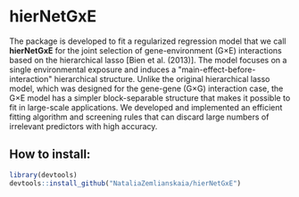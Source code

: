 # hierNetGxE

The package is developed to fit a regularized regression model that we call **hierNetGxE** for the joint selection of gene-environment (G$\times$E) interactions based on the hierarchical lasso [Bien et al. (2013)]. The model focuses on a single environmental exposure and induces a "main-effect-before-interaction" hierarchical structure. Unlike the original hierarchical lasso model, which was designed for the gene-gene (G$\times$G) interaction case, the G$\times$E model has a simpler block-separable structure that  makes it possible to fit in large-scale applications. We developed and implemented an efficient fitting algorithm and screening rules that can discard large numbers of irrelevant predictors with high accuracy.  

## How to install:
```R
library(devtools)
devtools::install_github("NataliaZemlianskaia/hierNetGxE")
```